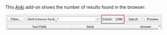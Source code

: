 This [Anki](https://apps.ankiweb.net/) add-on shows the number of results found in the browser:

![Screenshot](image.png)
